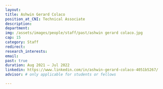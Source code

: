 ```yaml
---
layout: 
title: Ashwin Gerard Colaco
position_at_CNI: Technical Associate
description: 
department:
img: /assets/images/people/staff/past/ashwin gerard colaco.jpg
cap: 15
category: Staff
redirect: 
research_interests: 
email: 
past: true
duration: Aug 2021 – Jul 2022
linkedin: https://www.linkedin.com/in/ashwin-gerard-colaco-4051b5267/
advisor: # only applicable for students or fellows

---
```


